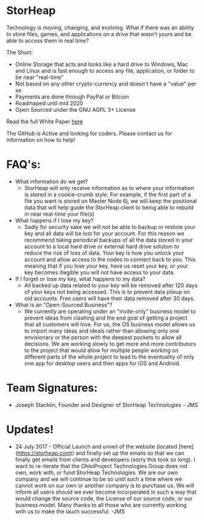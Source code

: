 # StorHeap
Technology is moving, changing, and evolving. What if there was an ability to  store files, games, and applications on a drive that wasn’t yours and be able to  access them in real time?

The Short:
* Online Storage that acts and looks like a hard drive to Windows, Mac and Linux and is fast enough to access any file, application, or folder to be near "real-time"
* Not based on any other crypto-currency and doesn't have a "value" per se
* Payments are done through PayPal or Bitcoin
* Roadmaped until mid 2020
* Open Sourced under the GNU AGPL 3+ License

Read the full White Paper [here](https://github.com/ohioiproject/StorHeap/blob/master/Documents/StorHeapWhitepaper-version1.2.pdf)

The GitHub is Active and looking for coders. Please contact us for information on how to help!

# FAQ's:
* What information do we get?
  * StorHeap will only receive information as to where your information is stored in a cookie-crumb style. For example, if the first part of a file you want is stored on Master Node 6j, we will keep the positional data that will help guide the StorHeap client to being able to rebuild in near real-time your file(s)
* What happens if I lose my key?
  * Sadly for security sake we will not be able to backup or restore your key and all data will be lost for your account. For this reason we recommend taking periodical backups of all the data stored in your account to a local hard drive or external hard drive solution to reduce the risk of loss of data. Your key is how you unlock your account and allow access to the nodes to connect back to you. This meaning that if you lose your key, have us reset your key, or your key becomes illegible you will not have access to your data. 
* If I forget or lose my key, what happens to my data?
  * All backed up data related to your key will be removed after 120 days of your keys not being accessed. This is to prevent data pileup on old accounts. Free users will have their data removed after 30 days.
* What is an "Open-Sourced Business"?
  * We currently are operating under an "invite-only" business model to prevent ideas from clashing and the end goal of getting a project that all customers will love. For us, the OS business model allows us to import many ideas and ideals rather than allowing only one envisionary or the person with the deepest pockets to allow all decisions. We are working slowly to get more and more contributors to the project that would allow for multiple people working on different parts of the whole project to lead to the eventuality of only one app for desktop users and then apps for iOS and Android.
  
# Team Signatures:
* Joseph Stacklin, Founder and Designer of StorHeap Technologies - JMS  
  
# Updates! 
* 24 July 2017 - Official Launch and unveil of the website (located [here] (https://storheap.com)) and finally set up the emails so that we can finally get emails from clients and developers (sorry this took so long). I want to re-iterate that the OhioiProject Technologies Group does not own, work with, or fund StorHeap Technologies. We are our own company and we will continue to be so until such a time where we cannot work on our own or another company is to purchase us. We will inform all users should we ever become incorperated in such a way that would change the source code, the License of our source code, or our business model. Many thanks to all those who are currently working with us to make the lauch successful. -JMS